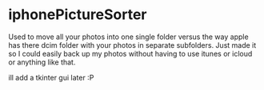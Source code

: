 # iphonePictureSorter
Used to move all your photos into one single folder versus the way apple has there dcim folder with your photos in separate subfolders. Just made it so I could easily back up my photos without having to use itunes or icloud or anything like that.

ill add a tkinter gui later :P
